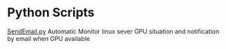 # Python Scripts
[SendEmail.py](SendEmail.py)  Automatic Monitor linux sever GPU situation and notification by email when GPU available  

